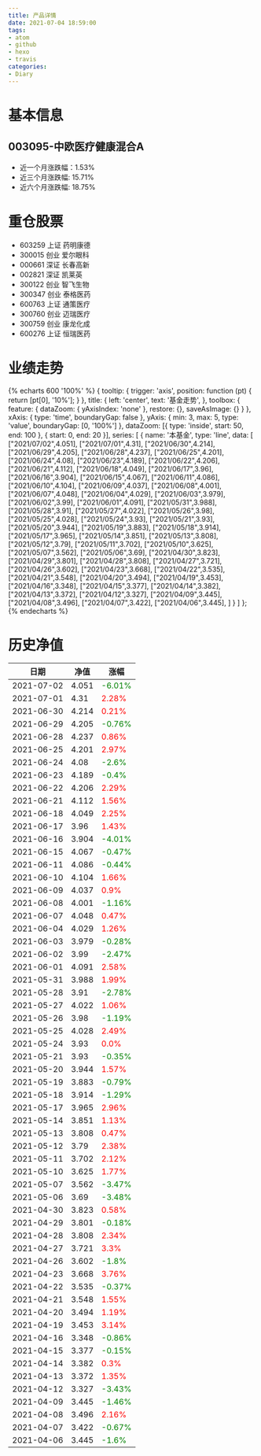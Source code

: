 ```yaml
---
title: 产品详情
date: 2021-07-04 18:59:00
tags:
- atom
- github
- hexo
- travis
categories:
- Diary
---
```


# 基本信息
## 003095-中欧医疗健康混合A
- 近一个月涨跌幅：1.53%
- 近三个月涨跌幅: 15.71%
- 近六个月涨跌幅: 18.75%

# 重仓股票
- 603259 上证 药明康德
- 300015 创业 爱尔眼科
- 000661 深证 长春高新
- 002821 深证 凯莱英
- 300122 创业 智飞生物
- 300347 创业 泰格医药
- 600763 上证 通策医疗
- 300760 创业 迈瑞医疗
- 300759 创业 康龙化成
- 600276 上证 恒瑞医药
# 业绩走势

{% echarts 600 '100%' %}
{
  tooltip: {
        trigger: 'axis',
        position: function (pt) {
            return [pt[0], '10%'];
        }
    },
    title: {
        left: 'center',
        text: '基金走势',
    },
    toolbox: {
        feature: {
            dataZoom: {
                yAxisIndex: 'none'
            },
            restore: {},
            saveAsImage: {}
        }
    },
    xAxis: {
        type: 'time',
        boundaryGap: false
    },
    yAxis: {
        min: 3,
        max: 5,
        type: 'value',
        boundaryGap: [0, '100%']
    },
    dataZoom: [{
        type: 'inside',
        start: 50,
        end: 100
    }, {
        start: 0,
        end: 20
    }],
    series: [
        {
            name: '本基金',
            type: 'line',
            data: [
["2021/07/02",4.051],
["2021/07/01",4.31],
["2021/06/30",4.214],
["2021/06/29",4.205],
["2021/06/28",4.237],
["2021/06/25",4.201],
["2021/06/24",4.08],
["2021/06/23",4.189],
["2021/06/22",4.206],
["2021/06/21",4.112],
["2021/06/18",4.049],
["2021/06/17",3.96],
["2021/06/16",3.904],
["2021/06/15",4.067],
["2021/06/11",4.086],
["2021/06/10",4.104],
["2021/06/09",4.037],
["2021/06/08",4.001],
["2021/06/07",4.048],
["2021/06/04",4.029],
["2021/06/03",3.979],
["2021/06/02",3.99],
["2021/06/01",4.091],
["2021/05/31",3.988],
["2021/05/28",3.91],
["2021/05/27",4.022],
["2021/05/26",3.98],
["2021/05/25",4.028],
["2021/05/24",3.93],
["2021/05/21",3.93],
["2021/05/20",3.944],
["2021/05/19",3.883],
["2021/05/18",3.914],
["2021/05/17",3.965],
["2021/05/14",3.851],
["2021/05/13",3.808],
["2021/05/12",3.79],
["2021/05/11",3.702],
["2021/05/10",3.625],
["2021/05/07",3.562],
["2021/05/06",3.69],
["2021/04/30",3.823],
["2021/04/29",3.801],
["2021/04/28",3.808],
["2021/04/27",3.721],
["2021/04/26",3.602],
["2021/04/23",3.668],
["2021/04/22",3.535],
["2021/04/21",3.548],
["2021/04/20",3.494],
["2021/04/19",3.453],
["2021/04/16",3.348],
["2021/04/15",3.377],
["2021/04/14",3.382],
["2021/04/13",3.372],
["2021/04/12",3.327],
["2021/04/09",3.445],
["2021/04/08",3.496],
["2021/04/07",3.422],
["2021/04/06",3.445],
]
        }
    ]
};
{% endecharts %}

# 历史净值

| 日期 | 净值 | 涨幅 |
| --- | --- | --- |
|2021-07-02|4.051|<font color=green>-6.01%</font>|
|2021-07-01|4.31|<font color=red>2.28%</font>|
|2021-06-30|4.214|<font color=red>0.21%</font>|
|2021-06-29|4.205|<font color=green>-0.76%</font>|
|2021-06-28|4.237|<font color=red>0.86%</font>|
|2021-06-25|4.201|<font color=red>2.97%</font>|
|2021-06-24|4.08|<font color=green>-2.6%</font>|
|2021-06-23|4.189|<font color=green>-0.4%</font>|
|2021-06-22|4.206|<font color=red>2.29%</font>|
|2021-06-21|4.112|<font color=red>1.56%</font>|
|2021-06-18|4.049|<font color=red>2.25%</font>|
|2021-06-17|3.96|<font color=red>1.43%</font>|
|2021-06-16|3.904|<font color=green>-4.01%</font>|
|2021-06-15|4.067|<font color=green>-0.47%</font>|
|2021-06-11|4.086|<font color=green>-0.44%</font>|
|2021-06-10|4.104|<font color=red>1.66%</font>|
|2021-06-09|4.037|<font color=red>0.9%</font>|
|2021-06-08|4.001|<font color=green>-1.16%</font>|
|2021-06-07|4.048|<font color=red>0.47%</font>|
|2021-06-04|4.029|<font color=red>1.26%</font>|
|2021-06-03|3.979|<font color=green>-0.28%</font>|
|2021-06-02|3.99|<font color=green>-2.47%</font>|
|2021-06-01|4.091|<font color=red>2.58%</font>|
|2021-05-31|3.988|<font color=red>1.99%</font>|
|2021-05-28|3.91|<font color=green>-2.78%</font>|
|2021-05-27|4.022|<font color=red>1.06%</font>|
|2021-05-26|3.98|<font color=green>-1.19%</font>|
|2021-05-25|4.028|<font color=red>2.49%</font>|
|2021-05-24|3.93|<font color=red>0.0%</font>|
|2021-05-21|3.93|<font color=green>-0.35%</font>|
|2021-05-20|3.944|<font color=red>1.57%</font>|
|2021-05-19|3.883|<font color=green>-0.79%</font>|
|2021-05-18|3.914|<font color=green>-1.29%</font>|
|2021-05-17|3.965|<font color=red>2.96%</font>|
|2021-05-14|3.851|<font color=red>1.13%</font>|
|2021-05-13|3.808|<font color=red>0.47%</font>|
|2021-05-12|3.79|<font color=red>2.38%</font>|
|2021-05-11|3.702|<font color=red>2.12%</font>|
|2021-05-10|3.625|<font color=red>1.77%</font>|
|2021-05-07|3.562|<font color=green>-3.47%</font>|
|2021-05-06|3.69|<font color=green>-3.48%</font>|
|2021-04-30|3.823|<font color=red>0.58%</font>|
|2021-04-29|3.801|<font color=green>-0.18%</font>|
|2021-04-28|3.808|<font color=red>2.34%</font>|
|2021-04-27|3.721|<font color=red>3.3%</font>|
|2021-04-26|3.602|<font color=green>-1.8%</font>|
|2021-04-23|3.668|<font color=red>3.76%</font>|
|2021-04-22|3.535|<font color=green>-0.37%</font>|
|2021-04-21|3.548|<font color=red>1.55%</font>|
|2021-04-20|3.494|<font color=red>1.19%</font>|
|2021-04-19|3.453|<font color=red>3.14%</font>|
|2021-04-16|3.348|<font color=green>-0.86%</font>|
|2021-04-15|3.377|<font color=green>-0.15%</font>|
|2021-04-14|3.382|<font color=red>0.3%</font>|
|2021-04-13|3.372|<font color=red>1.35%</font>|
|2021-04-12|3.327|<font color=green>-3.43%</font>|
|2021-04-09|3.445|<font color=green>-1.46%</font>|
|2021-04-08|3.496|<font color=red>2.16%</font>|
|2021-04-07|3.422|<font color=green>-0.67%</font>|
|2021-04-06|3.445|<font color=green>-1.6%</font>|
